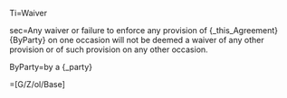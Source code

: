 Ti=Waiver

sec=Any waiver or failure to enforce any provision of {_this_Agreement} {ByParty} on one occasion will not be deemed a waiver of any other provision or of such provision on any other occasion.

ByParty=by a {_party}

=[G/Z/ol/Base]